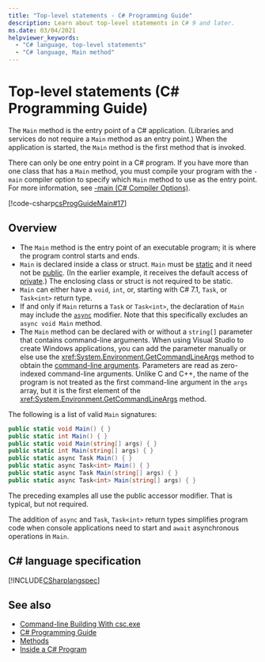 ```yaml
---
title: "Top-level statements - C# Programming Guide"
description: Learn about top-level statements in C# 9 and later.
ms.date: 03/04/2021
helpviewer_keywords:
  - "C# language, top-level statements"
  - "C# language, Main method"
---
```

# Top-level statements (C# Programming Guide)

The `Main` method is the entry point of a C# application. (Libraries and services do not require a `Main` method as an entry point.) When the application is started, the `Main` method is the first method that is invoked.

There can only be one entry point in a C# program. If you have more than one class that has a `Main` method, you must compile your program with the `-main` compiler option to specify which `Main` method to use as the entry point. For more information, see [-main (C# Compiler Options)](../../language-reference/compiler-options/main-compiler-option.md).

[!code-csharp[csProgGuideMain#17](~/samples/snippets/csharp/VS_Snippets_VBCSharp/csProgGuideMain/CS/Class1.cs#17)]

## Overview

- The `Main` method is the entry point of an executable program; it is where the program control starts and ends.
- `Main` is declared inside a class or struct. `Main` must be [static](../../language-reference/keywords/static.md) and it need not be [public](../../language-reference/keywords/public.md). (In the earlier example, it receives the default access of [private](../../language-reference/keywords/private.md).) The enclosing class or struct is not required to be static.
- `Main` can either have a `void`, `int`, or, starting with C# 7.1, `Task`, or `Task<int>` return type.
- If and only if `Main` returns a `Task` or `Task<int>`, the declaration of `Main` may include the [`async`](../../language-reference/keywords/async.md) modifier. Note that this specifically excludes an `async void Main` method.
- The `Main` method can be declared with or without a `string[]` parameter that contains command-line arguments. When using Visual Studio to create Windows applications, you can add the parameter manually or else use the <xref:System.Environment.GetCommandLineArgs> method to obtain the [command-line arguments](command-line-arguments.md). Parameters are read as zero-indexed command-line arguments. Unlike C and C++, the name of the program is not treated as the first command-line argument in the `args` array, but it is the first element of the <xref:System.Environment.GetCommandLineArgs> method.

The following is a list of valid `Main` signatures:

```csharp
public static void Main() { }
public static int Main() { }
public static void Main(string[] args) { }
public static int Main(string[] args) { }
public static async Task Main() { }
public static async Task<int> Main() { }
public static async Task Main(string[] args) { }
public static async Task<int> Main(string[] args) { }
```

The preceding examples all use the public accessor modifier. That is typical, but not required.

The addition of `async` and `Task`, `Task<int>` return types simplifies program code when console applications need to start and `await` asynchronous operations in `Main`.

## C# language specification

[!INCLUDE[CSharplangspec](~/includes/csharplangspec-md.md)]

## See also

- [Command-line Building With csc.exe](../../language-reference/compiler-options/command-line-building-with-csc-exe.md)
- [C# Programming Guide](../index.md)
- [Methods](../classes-and-structs/methods.md)
- [Inside a C# Program](../inside-a-program/index.md)
